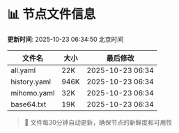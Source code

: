 # 📊 节点文件信息

**更新时间**: 2025-10-23 06:34:50 北京时间

| 文件名 | 大小 | 最后修改 |
|--------|------|----------|
| all.yaml | 22K | 2025-10-23 06:34 |
| history.yaml | 946K | 2025-10-23 06:34 |
| mihomo.yaml | 32K | 2025-10-23 06:34 |
| base64.txt | 19K | 2025-10-23 06:34 |

> 🔄 文件每30分钟自动更新，确保节点的新鲜度和可用性
